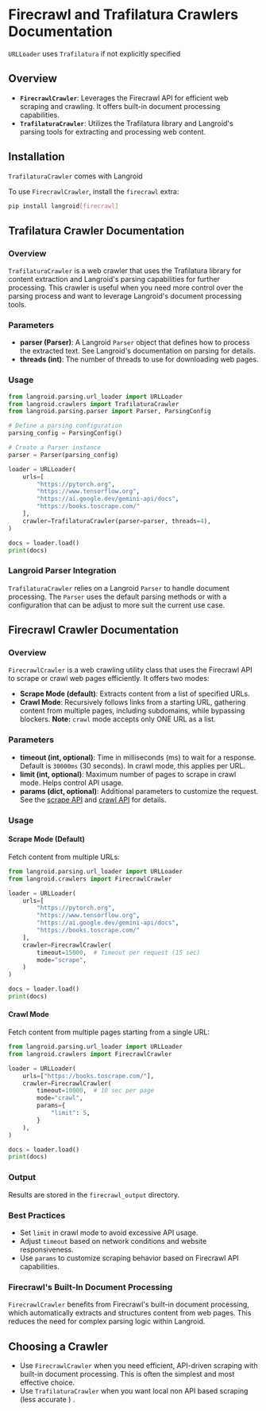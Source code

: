# Firecrawl and Trafilatura Crawlers Documentation

`URLLoader` uses `Trafilatura` if not explicitly specified

## Overview
*   **`FirecrawlCrawler`**:  Leverages the Firecrawl API for efficient web scraping and crawling. It offers built-in document processing capabilities.
*   **`TrafilaturaCrawler`**: Utilizes the Trafilatura library and Langroid's parsing tools for extracting and processing web content.

## Installation

`TrafilaturaCrawler` comes with Langroid

To use `FirecrawlCrawler`, install the `firecrawl` extra:

```bash
pip install langroid[firecrawl]
```

## Trafilatura Crawler Documentation

### Overview

`TrafilaturaCrawler` is a web crawler that uses the Trafilatura library for content extraction and Langroid's parsing capabilities for further processing. This crawler is useful when you need more control over the parsing process and want to leverage Langroid's document processing tools.

### Parameters

*   **parser (Parser)**: A Langroid `Parser` object that defines how to process the extracted text. See Langroid's documentation on parsing for details.
*   **threads (int)**: The number of threads to use for downloading web pages.

### Usage

```python
from langroid.parsing.url_loader import URLLoader
from langroid.crawlers import TrafilaturaCrawler
from langroid.parsing.parser import Parser, ParsingConfig

# Define a parsing configuration
parsing_config = ParsingConfig()

# Create a Parser instance
parser = Parser(parsing_config)

loader = URLLoader(
    urls=[
        "https://pytorch.org",
        "https://www.tensorflow.org",
        "https://ai.google.dev/gemini-api/docs",
        "https://books.toscrape.com/"
    ],
    crawler=TrafilaturaCrawler(parser=parser, threads=4),
)

docs = loader.load()
print(docs)
```

### Langroid Parser Integration

`TrafilaturaCrawler` relies on a Langroid `Parser` to handle document processing. The `Parser` uses the default parsing methods or with a configuration that can be adjust to more suit the current use case.

## Firecrawl Crawler Documentation

### Overview

`FirecrawlCrawler` is a web crawling utility class that uses the Firecrawl API to scrape or crawl web pages efficiently. It offers two modes:

*   **Scrape Mode (default)**: Extracts content from a list of specified URLs.
*   **Crawl Mode**: Recursively follows links from a starting URL, gathering content from multiple pages, including subdomains, while bypassing blockers.  **Note:** `crawl` mode accepts only ONE URL as a list.

### Parameters

*   **timeout (int, optional)**: Time in milliseconds (ms) to wait for a response. Default is `30000ms` (30 seconds). In crawl mode, this applies per URL.
*   **limit (int, optional)**: Maximum number of pages to scrape in crawl mode. Helps control API usage.
*   **params (dict, optional)**: Additional parameters to customize the request. See the [scrape API](https://docs.firecrawl.dev/api-reference/endpoint/scrape) and [crawl API](https://docs.firecrawl.dev/api-reference/endpoint/crawl-post) for details.

### Usage

#### Scrape Mode (Default)

Fetch content from multiple URLs:

```python
from langroid.parsing.url_loader import URLLoader
from langroid.crawlers import FirecrawlCrawler

loader = URLLoader(
    urls=[
        "https://pytorch.org",
        "https://www.tensorflow.org",
        "https://ai.google.dev/gemini-api/docs",
        "https://books.toscrape.com/"
    ],
    crawler=FirecrawlCrawler(
        timeout=15000,  # Timeout per request (15 sec)
        mode="scrape",
    )
)

docs = loader.load()
print(docs)
```

#### Crawl Mode

Fetch content from multiple pages starting from a single URL:

```python
from langroid.parsing.url_loader import URLLoader
from langroid.crawlers import FirecrawlCrawler

loader = URLLoader(
    urls=["https://books.toscrape.com/"],
    crawler=FirecrawlCrawler(
        timeout=10000,  # 10 sec per page
        mode="crawl",
        params={
            "limit": 5,
        }
    ),
)

docs = loader.load()
print(docs)
```

### Output

Results are stored in the `firecrawl_output` directory.

### Best Practices

*   Set `limit` in crawl mode to avoid excessive API usage.
*   Adjust `timeout` based on network conditions and website responsiveness.
*   Use `params` to customize scraping behavior based on Firecrawl API capabilities.

### Firecrawl's Built-In Document Processing

`FirecrawlCrawler` benefits from Firecrawl's built-in document processing, which automatically extracts and structures content from web pages. This reduces the need for complex parsing logic within Langroid.

## Choosing a Crawler

*   Use `FirecrawlCrawler` when you need efficient, API-driven scraping with built-in document processing. This is often the simplest and most effective choice.
*   Use `TrafilaturaCrawler` when you want local non API based scraping (less accurate ) .
